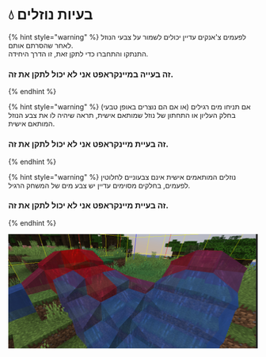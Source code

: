 # 💧 בעיות נוזלים

{% hint style="warning" %}
לפעמים צ'אנקים עדיין יכולים לשמור על צבעי הנוזל לאחר שהסרתם אותם.\
התנתקו והתחברו כדי לתקן זאת, זו הדרך היחידה.&#x20;

### **זה בעייה במיינקראפט אני לא יכול לתקן את זה.**
{% endhint %}

{% hint style="warning" %}
אם תניחו מים רגילים (או אם הם נוצרים באופן טבעי) בחלק העליון או התחתון של נוזל שמותאם אישית, תראה שיהיה לו את צבע הנוזל המותאם אישית.&#x20;

### **זה בעיית מיינקראפט אני לא יכול לתקן את זה.**
{% endhint %}

{% hint style="warning" %}
נוזלים המותאמים אישית אינם צבעוניים לחלוטין לפעמים, בחלקים מסוימים עדיין יש צבע מים של המשחק הרגיל.

### **זה בעיית מיינקראפט אני לא יכול לתקן את זה.**
{% endhint %}

![](<../.gitbook/assets/immagine (14) (1) (2) (3) (3) (4) (4) (5) (7) (8) (3) (1).png>)
